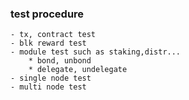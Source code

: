 ### test procedure
    - tx, contract test
    - blk reward test
    - module test such as staking,distr...
        * bond, unbond
        * delegate, undelegate
    - single node test
    - multi node test